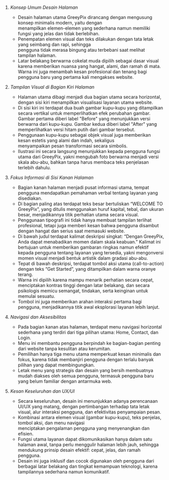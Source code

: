 
1. *Konsep Umum Desain Halaman*
    - Desain halaman utama GreeyPix dirancang dengan mengusung konsep minimalis modern, yaitu dengan  
      menampilkan elemen-elemen yang sederhana namun memiliki fungsi yang jelas dan tidak berlebihan.
    - Penempatan elemen visual dan teks dilakukan dengan tata letak yang seimbang dan rapi, sehingga  
      pengguna tidak merasa bingung atau terbebani saat melihat tampilan halaman.
    - Latar belakang berwarna cokelat muda dipilih sebagai dasar visual karena memberikan nuansa yang hangat, 
      alami, dan ramah di mata. Warna ini juga menambah kesan profesional dan tenang bagi pengguna baru yang 
      pertama kali mengakses website.

2. *Tampilan Visual di Bagian Kiri Halaman*
    - Halaman utama dibagi menjadi dua bagian utama secara horizontal, dengan sisi kiri menampilkan visualisasi 
      layanan utama website.
    - Di sisi kiri ini terdapat dua buah gambar kupu-kupu yang ditampilkan secara vertikal untuk memperlihatkan 
      efek perubahan gambar.
        Gambar pertama diberi label "Before" yang menunjukkan versi berwarna dari kupu-kupu.
        Gambar kedua diberi label "After" yang memperlihatkan versi hitam putih dari gambar tersebut.
    - Penggunaan kupu-kupu sebagai objek visual juga memberikan kesan estetis yang alami dan indah, sekaligus   
      menyampaikan pesan transformasi secara simbolis.
    - Ilustrasi ini secara langsung menunjukkan kepada pengguna fungsi utama dari GreeyPix, yakni mengubah foto 
      berwarna menjadi versi skala abu-abu, bahkan tanpa harus membaca teks penjelasan terlebih dahulu.

3. *Fokus Informasi di Sisi Kanan Halaman*
    - Bagian kanan halaman menjadi pusat informasi utama, tempat pengguna mendapatkan pemahaman verbal tentang 
      layanan yang disediakan.
    - Di bagian paling atas terdapat teks besar bertuliskan “WELCOME TO GreeyPix”, yang ditulis menggunakan 
      huruf kapital, tebal, dan ukuran besar, menjadikannya titik perhatian utama secara visual.
    - Penggunaan tipografi ini tidak hanya membuat tampilan terlihat profesional, tetapi juga memberi kesan 
      bahwa pengguna disambut dengan hangat dan serius saat memasuki website.
    - Di bawah judul terdapat kalimat deskripsi singkat:
        “Dengan GreeyPix, Anda dapat menabadikan momen dalam skala keabuan.”
        Kalimat ini bertujuan untuk memberikan gambaran ringkas namun efektif kepada pengguna tentang layanan 
        yang tersedia, yakni mengonversi momen visual menjadi bentuk artistik dalam gradasi abu-abu.
    - Tepat di bawah deskripsi, terdapat tombol aksi utama (call-to-action) dengan teks “Get Started”, yang 
      ditampilkan dalam warna oranye terang.
    - Warna ini dipilih karena mampu menarik perhatian secara cepat, menciptakan kontras tinggi dengan latar 
      belakang, dan secara psikologis memicu semangat, tindakan, serta keinginan untuk memulai sesuatu.
    - Tombol ini juga memberikan arahan interaksi pertama bagi pengguna, menjadikannya titik awal eksplorasi 
      layanan lebih lanjut.

4. *Navigasi dan Aksesibilitas*
    - Pada bagian kanan atas halaman, terdapat menu navigasi horizontal sederhana yang terdiri dari tiga 
      pilihan utama: Home, Contact, dan Login.
    - Menu ini membantu pengguna berpindah ke bagian-bagian penting dari website tanpa kesulitan atau kerumitan.
    - Pemilihan hanya tiga menu utama memperkuat kesan minimalis dan fokus, karena tidak membanjiri pengguna 
      dengan terlalu banyak pilihan yang dapat membingungkan.
    - Letak menu yang strategis dan desain yang bersih membuatnya mudah diakses oleh semua pengguna, termasuk 
      pengguna baru yang belum familiar dengan antarmuka web.

5. *Kesan Keseluruhan dan UX/UI*
    - Secara keseluruhan, desain ini menunjukkan adanya perencanaan UI/UX yang matang, dengan pertimbangan 
      terhadap tata letak visual, alur interaksi pengguna, dan efektivitas penyampaian pesan.
    - Kombinasi antara elemen visual (gambar kupu-kupu), teks penjelas, tombol aksi, dan menu navigasi  
      menciptakan pengalaman pengguna yang menyenangkan dan efisien.
    - Fungsi utama layanan dapat dikomunikasikan hanya dalam satu halaman awal, tanpa perlu menggulir halaman 
      lebih jauh, sehingga mendukung prinsip desain efektif: cepat, jelas, dan ramah pengguna.
    - Desain ini juga inklusif dan cocok digunakan oleh pengguna dari berbagai latar belakang dan tingkat 
      kemampuan teknologi, karena tampilannya sederhana namun komunikatif.

